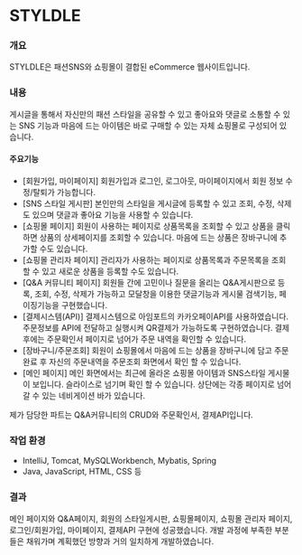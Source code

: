 # STYLDLE

<h3>개요</h3>
<span>STYLDLE은 패션SNS와 쇼핑몰이 결합된 eCommerce 웹사이트입니다.</span>

<h3>내용</h3>
<span>게시글을 통해서 자신만의 패션 스타일을 공유할 수 있고 좋아요와 댓글로 소통할 수 있는  SNS 기능과 마음에 드는 아이템은 바로 구매할 수 있는 자체 쇼핑몰로 구성되어 있습니다.</span>

<h4>주요기능</h4>
<ul>
<li>[회원가입, 마이페이지] 회원가입과 로그인, 로그아웃, 마이페이지에서 회원 정보 수정/탈퇴가 가능합니다.</li>
<li>[SNS 스타일 게시판] 본인만의 스타일을 게시글에 등록할 수 있고 조회, 수정, 삭제도 있으며 댓글과 좋아요 기능을 사용할 수 있습니다.</li>
<li>[쇼핑몰 페이지] 회원이 사용하는 페이지로 상품목록을 조회할 수 있고 상품을 클릭하면 상품의 상세페이지를 조회할 수 있습니다. 마음에 드는 상품은 장바구니에 추가할 수도 있습니다.</li>
<li>[쇼핑몰 관리자 페이지] 관리자가 사용하는 페이지로 상품목록과 주문목록을 조회 할 수 있고 새로운 상품을 등록할 수도 있습니다.</li>
<li>[Q&A 커뮤니티 페이지] 회원들 간에 고민이나 질문을 올리는 Q&A게시판으로 등록, 조회, 수정, 삭제가 가능하고 모달창을 이용한 댓글기능과 게시물 검색기능, 페이징기능을 구현했습니다.</li>
<li>[결제시스템(API)] 결제시스템으로 아임포트의 카카오페이API를 사용하였습니다. 주문정보를 API에 전달하고 실행시켜 QR결제가 가능하도록 구현하였습니다. 결제 후에는 주문확인서 페이지로 넘어가 주문 내역을 확인할 수 있습니다.</li>
<li>[장바구니/주문조회] 회원이 쇼핑몰에서 마음에 드는 상품을 장바구니에 담고 주문 완료 후 자신의 주문내역을 주문조회 화면에서 확인 할 수 있습니다.</li>
<li>[메인 페이지] 메인 화면에서는 최근에 올라온 쇼핑몰 아이템과 SNS스타일 게시물이 보입니다. 슬라이스로 넘기며 확인 할 수 있습니다. 상단에는 각종 페이지로 넘어 갈 수 있는 네비게이션 바가 있습니다.</li>
</ul>
<span>제가 담당한 파트는 Q&A커뮤니티의 CRUD와 주문확인서, 결제API입니다.</span>
<h3>작업 환경</h3>
<ul>
<li>IntelliJ, Tomcat, MySQLWorkbench, Mybatis, Spring</li>
<li>Java, JavaScript, HTML, CSS 등</li>
</ul>
<h3>결과</h3>
<span>메인 페이지와 Q&A페이지, 회원의 스타일게시판, 쇼핑몰페이지, 쇼핑몰 관리자 페이지, 로그인/회원가입, 마이페이지, 결제API 구현에 성공했습니다. 개발 과정에 부족한 부분들은 채워가며 계획했던 방향과 거의 일치하게 개발하였습니다.</span>
